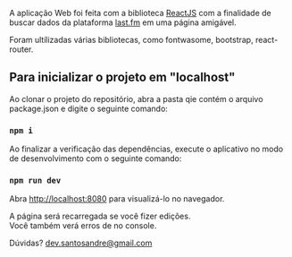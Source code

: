 A aplicação Web foi feita com a biblioteca [ReactJS](https://reactjs.org/) com a finalidade de buscar dados da plataforma [last.fm](https://www.last.fm/api/) em uma página amigável.

Foram ultílizadas várias bibliotecas, como fontwasome, bootstrap, react-router.

## Para inicializar o projeto em "localhost"

Ao clonar o projeto do repositório, abra a pasta qie contém o arquivo package.json e digite o seguinte comando:

### `npm i`

Ao finalizar a verificação das dependências, execute o aplicativo no modo de desenvolvimento com o seguinte comando:

### `npm run dev`

Abra [http://localhost:8080](http://localhost:8080) para visualizá-lo no navegador.

A página será recarregada se você fizer edições. <br />
Você também verá erros de no console.

Dúvidas? [dev.santosandre@gmail.com](dev.santosandre@gmail.com)

